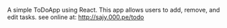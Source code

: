 A simple ToDoApp using React. This app allows users to add, remove, and edit tasks.
see online at:
http://sajy.000.pe/todo
